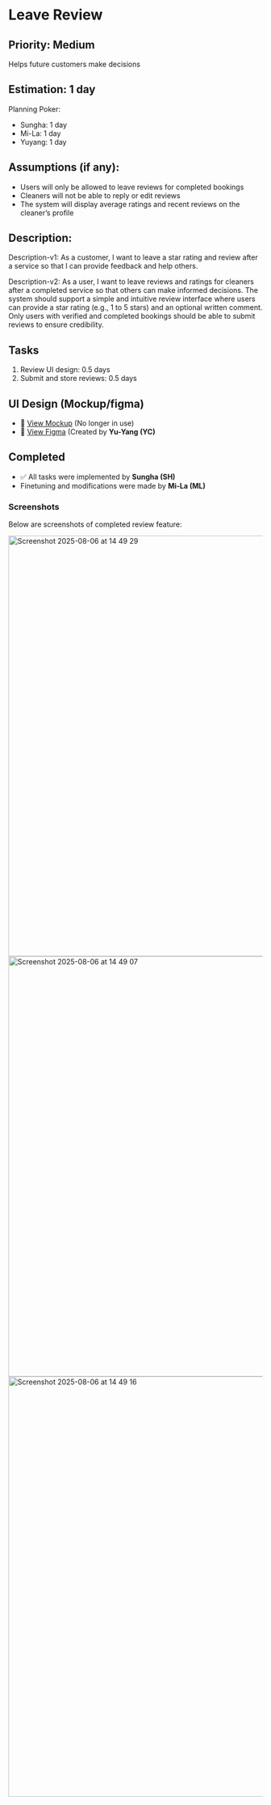 # Leave Review

## Priority: Medium
Helps future customers make decisions

## Estimation: 1 day
Planning Poker: 
* Sungha: 1 day
* Mi-La: 1 day
* Yuyang: 1 day

## Assumptions (if any):
- Users will only be allowed to leave reviews for completed bookings
- Cleaners will not be able to reply or edit reviews
- The system will display average ratings and recent reviews on the cleaner’s profile

## Description: 
Description-v1: As a customer, I want to leave a star rating and review after a service so that I can provide feedback and help others.

Description-v2: As a user, I want to leave reviews and ratings for cleaners after a completed service so that others can make informed decisions. The system should support a simple and intuitive review interface where users can provide a star rating (e.g., 1 to 5 stars) and an optional written comment. Only users with verified and completed bookings should be able to submit reviews to ensure credibility. 

## Tasks

1. Review UI design: 0.5 days
2. Submit and store reviews: 0.5 days

## UI Design (Mockup/figma)    
- 🔗 [View Mockup](https://ninjamock.com/s/XRNN7Lx) (No longer in use)
- 🔗 [View Figma](https://www.figma.com/proto/n42s1wX1D6KatzTybRvOqm/UI-CP3407?node-id=0-1&t=u24iLbJqg7FjxBzF-1) (Created by **Yu-Yang (YC)**

## Completed  
- ✅ All tasks were implemented by **Sungha (SH)**
- Finetuning and modifications were made by **Mi-La (ML)**

### Screenshots
Below are screenshots of completed review feature:

<img width="1470" height="832" alt="Screenshot 2025-08-06 at 14 49 29" src="https://github.com/user-attachments/assets/6df8096d-9530-4eba-933b-c9b4859eee3c" />
<img width="1470" height="831" alt="Screenshot 2025-08-06 at 14 49 07" src="https://github.com/user-attachments/assets/64f32909-0a90-429d-ad09-ee8cf0e04805" />
<img width="1470" height="831" alt="Screenshot 2025-08-06 at 14 49 16" src="https://github.com/user-attachments/assets/cb6c5913-be01-4335-93cc-b22a0f93a44d" />
